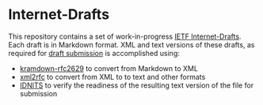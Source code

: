 # Internet-Drafts

This repository contains a set of work-in-progress [IETF Internet-Drafts](https://www.ietf.org/standards/ids/). Each draft is in Markdown format. XML and text versions of these drafts, as required for [draft submission](https://datatracker.ietf.org/submit/) is accomplished using:

* [kramdown-rfc2629](https://github.com/cabo/kramdown-rfc2629/blob/master/README.md) to convert from Markdown to XML
* [xml2rfc](https://xml2rfc.tools.ietf.org/) to convert from XML to to text and other formats
* [IDNITS](https://tools.ietf.org/tools/idnits/) to verify the readiness of the resulting text version of the file for submission


